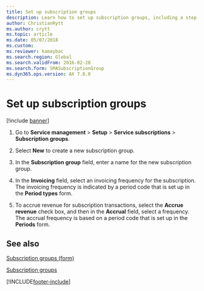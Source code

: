 ```yaml
---
title: Set up subscription groups  
description: Learn how to set up subscription groups, including a step-by-step process for setting up subscription groups and additional resources.
author: ChristianRytt
ms.author: crytt
ms.topic: article
ms.date: 05/07/2018
ms.custom:
ms.reviewer: kamaybac
ms.search.region: Global
ms.search.validFrom: 2016-02-28
ms.search.form: SMASubscriptionGroup
ms.dyn365.ops.version: AX 7.0.0
---
```


# Set up subscription groups 

[!include [banner](../includes/banner.md)]


1.  Go to **Service management** \> **Setup** \> **Service subscriptions** \> **Subscription groups**.

2.  Select **New** to create a new subscription group.

3.  In the **Subscription group** field, enter a name for the new subscription group.

4.  In the **Invoicing** field, select an invoicing frequency for the subscription. The invoicing frequency is indicated by a period code that is set up in the **Period types** form.

5.  To accrue revenue for subscription transactions, select the **Accrue revenue** check box, and then in the **Accrual** field, select a frequency. The accrual frequency is based on a period code that is set up in the **Periods** form.

## See also

[Subscription groups (form)](https://technet.microsoft.com/library/aa553150\(v=ax.60\))

[Subscription groups](subscription-groups.md)

  




[!INCLUDE[footer-include](../../includes/footer-banner.md)]